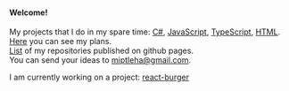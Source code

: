 #### Welcome!   
My projects that I do in my spare time: [C#](https://github.com/miptleha?tab=repositories&q=&type=&language=c%23&sort=stargazers), [JavaScript](https://github.com/miptleha?tab=repositories&q=&type=&language=javascript&sort=stargazers), [TypeScript](https://github.com/miptleha?tab=repositories&q=&type=&language=typescript&sort=stargazers), [HTML](https://github.com/miptleha?tab=repositories&q=&type=&language=html&sort=stargazers).   
[Here](https://github.com/users/miptleha/projects/1) you can see my plans.   
[List](https://miptleha.gitpages.io) of my repositories published on github pages.   
You can send your ideas to miptleha@gmail.com.   

I am currently working on a project: [react-burger](https://github.com/miptleha/react-burger)
